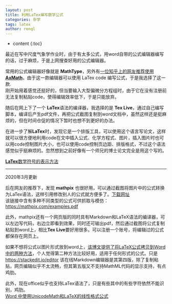 ```yaml
---
layout: post
title: 利用LaTex编写数学公式
categories: 杂学
tags: latex
author: renql
---
```


* content
{:toc}

最近在写中尺度气象学作业时，由于有太多公式，用word自带的公式编辑器编写的话，过于麻烦，于是上网搜查好用的公式编辑器。

常用的公式编辑器好像就是 **MathType**，另外有<a href="https://zhuanlan.zhihu.com/p/25044063" target="_blank">一位知乎上的网友推荐使用 **AxMath**</a>，由于这一款编辑器可以使用 LaTex code 编写公式，于是我选择了这一款.  
刚开始用着感觉还挺好的，但当要输入大型偏微分方程组时，由于它在没有注册前无法复制粘贴code，使得编辑效率低下，于是只能放弃。

随后在网上下了一个 **LaTex**语法的编译器，我选择的是 **Tex Live**，通过自己编写脚本，编译后产生pdf文件，再把公式截图复制到word文档中，虽然这样还是挺麻烦的，但在时间仓促的情况下暂时也想不到更好的办法。  

在进一步了解**LaTex**时，发现它是一个排版工具，可以使用这个语言写论文，这样就可以很方便地利用code在文中插入公式、化学方程式、图片，插入图片时也可以用code控制图片大小，也可以使用code控制页边距、排版格式，不过这个语法感觉似乎挺麻烦的。忽然想到之前好像有一个师兄的博士论文完全是用这个写的。  

<a href="http://mohu.org/info/symbols/symbols.htm" target="_blank">**LaTex**数学符号的表示方法</a>

---
2020年3月更新

后在网友的推荐下，发现 **mathpix** 也很好用，可以通过截图将图片中的公式转换为LaTex语法，这样引用修改别人的公式就方便多了。<a href="https://mathpix.com/" target="_blank">下载网址</a>  
该链接中含有多种不同类型的公式可供抓取与模仿：https://mathpix.com/examples.pdf

此外，mathpix还有一个网页版的同时具有Markdown和LaTeX语法的编译器，可以左边写代码，右边立即看到效果，同时还可输出pdf，然后通过截图将公式复制粘贴到word上，相比**Tex Live**要好用很多。可以注册一个账号，将编辑过的公式都保存在网页上。

如果不想将公式以图片形式放到word上，<a href="https://blog.csdn.net/bendanban/article/details/52823171" target="_blank">该博文提供了将LaTeX公式拷贝到Word中的两种方法</a>，个人觉得第二种方法比较好用，适用于任何形式的公式。只是 <a href="https://stackedit.io/editor" target="_blank">https://stackedit.io/editor</a> 该在线Markdown编辑器是其第四版，除了复制粘贴，网页编辑似乎不太流畅，但其第五版又不支持MathML代码的显示支持，有点鸡肋。

此外，现在office似乎也支持LaTex语法了，只是有些其中的有些字符依然不能识别，鸡肋。  
<a href="https://support.office.com/zh-cn/article/word-%E4%B8%AD%E4%BD%BF%E7%94%A8-unicodemath-%E5%92%8C-latex-%E7%9A%84%E7%BA%BF%E6%80%A7%E6%A0%BC%E5%BC%8F%E5%85%AC%E5%BC%8F-2e00618d-b1fd-49d8-8cb4-8d17f25754f8" target="_blank">Word 中使用UnicodeMath和LaTeX的线性格式公式</a>
